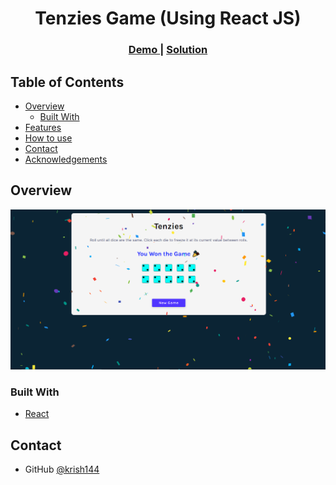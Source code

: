 <!-- Please update value in the {}  -->

<h1 align="center">Tenzies Game (Using React JS)</h1>



<div align="center">
  <h3>
    <a href="https://react-tenzies-game-app.netlify.app/">
      Demo
    </a>
    <span> | </span>
    <a href="https://github.com/krish144/Tenzies-Game-Using-React-Js-">
      Solution
    </a>
  </h3>
</div>

<!-- TABLE OF CONTENTS -->

## Table of Contents

- [Overview](#overview)
  - [Built With](#built-with)
- [Features](#features)
- [How to use](#how-to-use)
- [Contact](#contact)
- [Acknowledgements](#acknowledgements)

<!-- OVERVIEW -->

## Overview

![screenshot](https://github.com/krish144/Tenzies-Game-Using-React-Js-/blob/main/TenziesGame.png)


### Built With

<!-- This section should list any major frameworks that you built your project using. Here are a few examples.-->

- [React](https://reactjs.org/)



## Contact

- GitHub [@krish144](https://github.com/krish144)
